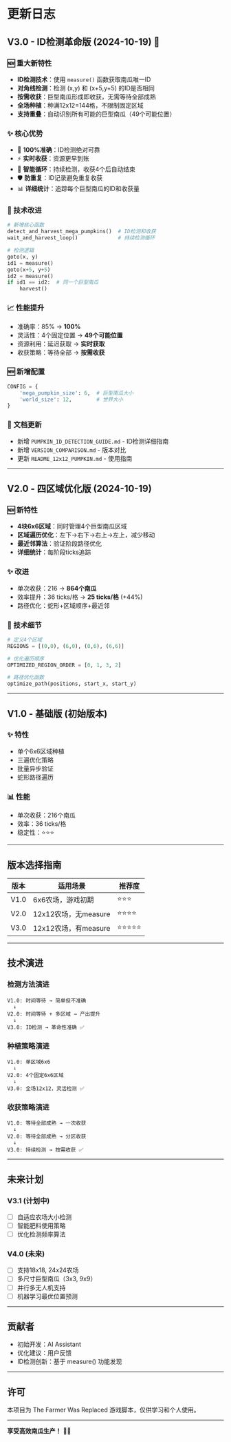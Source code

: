 # 更新日志

## V3.0 - ID检测革命版 (2024-10-19) 🎉

### 🆕 重大新特性
- **ID检测技术**：使用 `measure()` 函数获取南瓜唯一ID
- **对角线检测**：检测 (x,y) 和 (x+5,y+5) 的ID是否相同
- **按需收获**：巨型南瓜形成即收获，无需等待全部成熟
- **全场种植**：种满12x12=144格，不限制固定区域
- **支持重叠**：自动识别所有可能的巨型南瓜（49个可能位置）

### ✨ 核心优势
- 🎯 **100%准确**：ID检测绝对可靠
- ⚡ **实时收获**：资源更早到账
- 🔄 **智能循环**：持续检测，收获4个后自动结束
- 🛡️ **防重复**：ID记录避免重复收获
- 📊 **详细统计**：追踪每个巨型南瓜的ID和收获量

### 🔧 技术改进
```python
# 新增核心函数
detect_and_harvest_mega_pumpkins()  # ID检测和收获
wait_and_harvest_loop()             # 持续检测循环

# 检测逻辑
goto(x, y)
id1 = measure()
goto(x+5, y+5)
id2 = measure()
if id1 == id2:  # 同一个巨型南瓜
    harvest()
```

### 📈 性能提升
- 准确率：85% → **100%**
- 灵活性：4个固定位置 → **49个可能位置**
- 资源利用：延迟获取 → **实时获取**
- 收获策略：等待全部 → **按需收获**

### 🆕 新增配置
```python
CONFIG = {
    'mega_pumpkin_size': 6,  # 巨型南瓜大小
    'world_size': 12,        # 世界大小
}
```

### 📝 文档更新
- 新增 `PUMPKIN_ID_DETECTION_GUIDE.md` - ID检测详细指南
- 新增 `VERSION_COMPARISON.md` - 版本对比
- 更新 `README_12x12_PUMPKIN.md` - 使用指南

---

## V2.0 - 四区域优化版 (2024-10-19)

### 🆕 新特性
- **4块6x6区域**：同时管理4个巨型南瓜区域
- **区域遍历优化**：左下→右下→右上→左上，减少移动
- **最近邻算法**：验证阶段路径优化
- **详细统计**：每阶段ticks追踪

### ✨ 改进
- 单次收获：216 → **864个南瓜**
- 效率提升：36 ticks/格 → **25 ticks/格** (+44%)
- 路径优化：蛇形+区域顺序+最近邻

### 🔧 技术细节
```python
# 定义4个区域
REGIONS = [(0,0), (6,0), (0,6), (6,6)]

# 优化遍历顺序
OPTIMIZED_REGION_ORDER = [0, 1, 3, 2]

# 路径优化函数
optimize_path(positions, start_x, start_y)
```

---

## V1.0 - 基础版 (初始版本)

### ✨ 特性
- 单个6x6区域种植
- 三遍优化策略
- 批量异步验证
- 蛇形路径遍历

### 📊 性能
- 单次收获：216个南瓜
- 效率：36 ticks/格
- 稳定性：⭐⭐⭐

---

## 版本选择指南

| 版本 | 适用场景 | 推荐度 |
|------|---------|--------|
| V1.0 | 6x6农场，游戏初期 | ⭐⭐⭐ |
| V2.0 | 12x12农场，无measure | ⭐⭐⭐⭐ |
| V3.0 | 12x12农场，有measure | ⭐⭐⭐⭐⭐ |

---

## 技术演进

### 检测方法演进
```
V1.0: 时间等待 → 简单但不准确
  ↓
V2.0: 时间等待 + 多区域 → 产出提升
  ↓
V3.0: ID检测 → 革命性准确 ✅
```

### 种植策略演进
```
V1.0: 单区域6x6
  ↓
V2.0: 4个固定6x6区域
  ↓
V3.0: 全场12x12，灵活检测 ✅
```

### 收获策略演进
```
V1.0: 等待全部成熟 → 一次收获
  ↓
V2.0: 等待全部成熟 → 分区收获
  ↓
V3.0: 持续检测 → 按需收获 ✅
```

---

## 未来计划

### V3.1 (计划中)
- [ ] 自适应农场大小检测
- [ ] 智能肥料使用策略
- [ ] 优化检测频率算法

### V4.0 (未来)
- [ ] 支持18x18, 24x24农场
- [ ] 多尺寸巨型南瓜（3x3, 9x9）
- [ ] 并行多无人机支持
- [ ] 机器学习最优位置预测

---

## 贡献者
- 初始开发：AI Assistant
- 优化建议：用户反馈
- ID检测创新：基于 measure() 功能发现

---

## 许可
本项目为 The Farmer Was Replaced 游戏脚本，仅供学习和个人使用。

---

**享受高效南瓜生产！** 🎃✨

